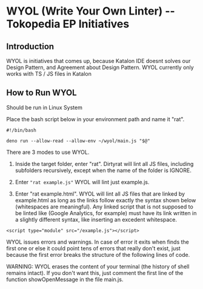 # WYOL (Write Your Own Linter) -- Tokopedia EP Initiatives 

Introduction
------------------------------
WYOL is initiatives that comes up, because Katalon IDE doesnt solves our Design Pattern, and Agreement about Design Pattern. 
WYOL currently only works with TS / JS files in Katalon

How to Run WYOL
------------------------------
Should be run in Linux System

Place the bash script below in your environment path and name it "rat".

```
#!/bin/bash

deno run --allow-read --allow-env ~/wyol/main.js "$@"
```

There are 3 modes to use WYOL.
            
1) Inside the target folder, enter "rat". Dirtyrat will lint all JS files, including subfolders recursively, except when the name of the folder is IGNORE.

2) Enter ```"rat example.js"``` WYOL will lint just example.js.

3) Enter "rat example.html". WYOL will lint all JS files that are linked by example.html as long as the links follow exactly the syntax shown below (whitespaces are meaningful). Any linked script that is not supposed to be linted like (Google Analytics, for example) must have its link written in a slightly different syntax, like inserting an excedent whitespace.

```        
<script type="module" src="/example.js"></script>
```
        
WYOL issues errors and warnings. In case of error it exits when finds the first one or else it could point tens of errors that really don't exist, just because the first error breaks the structure of the following lines of code.
        
WARNING: WYOL erases the content of your terminal (the history of shell remains intact). If you don't want this, just comment the first line of the function showOpenMessage in the file main.js.
